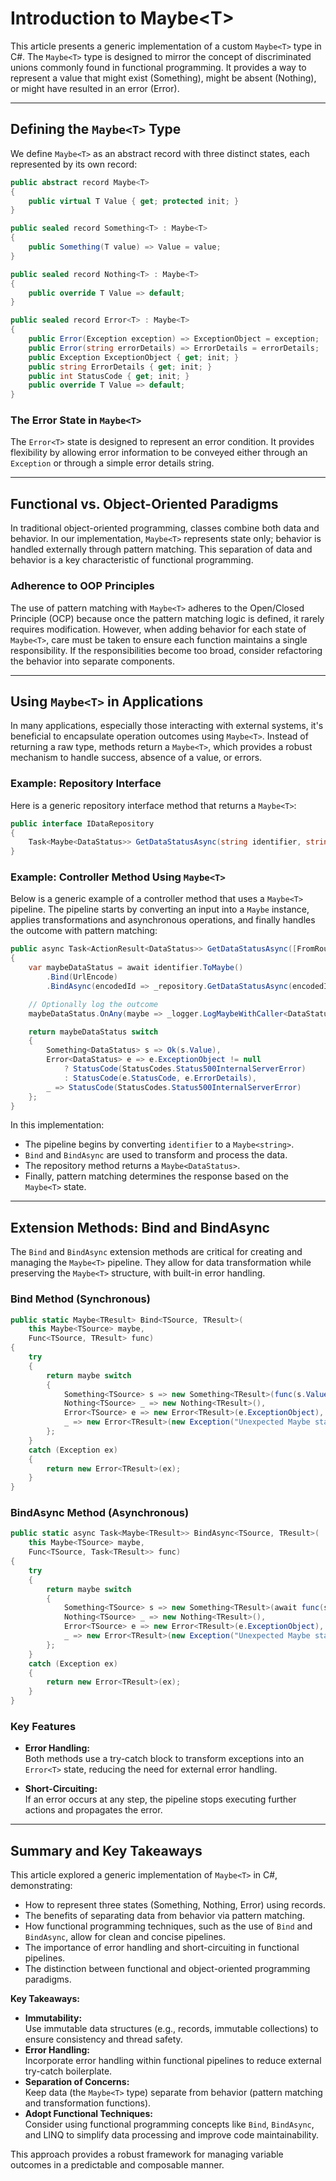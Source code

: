 # Introduction to Maybe&lt;T&gt;

This article presents a generic implementation of a custom `Maybe<T>` type in C#. The `Maybe<T>` type is designed to
mirror the concept of discriminated unions commonly found in functional programming. It provides a way to represent a
value that might exist (Something), might be absent (Nothing), or might have resulted in an error (Error).

---

## Defining the `Maybe<T>` Type

We define `Maybe<T>` as an abstract record with three distinct states, each represented by its own record:

```C#
public abstract record Maybe<T>
{
    public virtual T Value { get; protected init; }
}

public sealed record Something<T> : Maybe<T>
{
    public Something(T value) => Value = value;
}

public sealed record Nothing<T> : Maybe<T>
{
    public override T Value => default;
}

public sealed record Error<T> : Maybe<T>
{
    public Error(Exception exception) => ExceptionObject = exception;
    public Error(string errorDetails) => ErrorDetails = errorDetails;
    public Exception ExceptionObject { get; init; }
    public string ErrorDetails { get; init; }
    public int StatusCode { get; init; }
    public override T Value => default;
}
```

### The Error State in `Maybe<T>`

The `Error<T>` state is designed to represent an error condition. It provides flexibility by allowing error information
to be conveyed either through an `Exception` or through a simple error details string.

---

## Functional vs. Object-Oriented Paradigms

In traditional object-oriented programming, classes combine both data and behavior. In our implementation, `Maybe<T>`
represents state only; behavior is handled externally through pattern matching. This separation of data and behavior is
a key characteristic of functional programming.

### Adherence to OOP Principles

The use of pattern matching with `Maybe<T>` adheres to the Open/Closed Principle (OCP) because once the pattern matching
logic is defined, it rarely requires modification. However, when adding behavior for each state of `Maybe<T>`, care must
be taken to ensure each function maintains a single responsibility. If the responsibilities become too broad, consider
refactoring the behavior into separate components.

---

## Using `Maybe<T>` in Applications

In many applications, especially those interacting with external systems, it's beneficial to encapsulate operation
outcomes using `Maybe<T>`. Instead of returning a raw type, methods return a `Maybe<T>`, which provides a robust
mechanism to handle success, absence of a value, or errors.

### Example: Repository Interface

Here is a generic repository interface method that returns a `Maybe<T>`:

```C#
public interface IDataRepository
{
    Task<Maybe<DataStatus>> GetDataStatusAsync(string identifier, string authToken);
}
```

### Example: Controller Method Using `Maybe<T>`

Below is a generic example of a controller method that uses a `Maybe<T>` pipeline. The pipeline starts by converting an
input into a `Maybe` instance, applies transformations and asynchronous operations, and finally handles the outcome with
pattern matching:

```C#
public async Task<ActionResult<DataStatus>> GetDataStatusAsync([FromRoute] string identifier)
{
    var maybeDataStatus = await identifier.ToMaybe()
        .Bind(UrlEncode)
        .BindAsync(encodedId => _repository.GetDataStatusAsync(encodedId, AuthToken));

    // Optionally log the outcome
    maybeDataStatus.OnAny(maybe => _logger.LogMaybeWithCaller<DataStatus, string>(maybe, identifier));

    return maybeDataStatus switch
    {
        Something<DataStatus> s => Ok(s.Value),
        Error<DataStatus> e => e.ExceptionObject != null
            ? StatusCode(StatusCodes.Status500InternalServerError)
            : StatusCode(e.StatusCode, e.ErrorDetails),
        _ => StatusCode(StatusCodes.Status500InternalServerError)
    };
}
```

In this implementation:

- The pipeline begins by converting `identifier` to a `Maybe<string>`.
- `Bind` and `BindAsync` are used to transform and process the data.
- The repository method returns a `Maybe<DataStatus>`.
- Finally, pattern matching determines the response based on the `Maybe<T>` state.

---

## Extension Methods: Bind and BindAsync

The `Bind` and `BindAsync` extension methods are critical for creating and managing the `Maybe<T>` pipeline. They allow
for data transformation while preserving the `Maybe<T>` structure, with built-in error handling.

### Bind Method (Synchronous)

```C#
public static Maybe<TResult> Bind<TSource, TResult>(
    this Maybe<TSource> maybe, 
    Func<TSource, TResult> func)
{
    try
    {
        return maybe switch
        {
            Something<TSource> s => new Something<TResult>(func(s.Value)),
            Nothing<TSource> _ => new Nothing<TResult>(),
            Error<TSource> e => new Error<TResult>(e.ExceptionObject),
            _ => new Error<TResult>(new Exception("Unexpected Maybe state"))
        };
    }
    catch (Exception ex)
    {
        return new Error<TResult>(ex);
    }
}
```

### BindAsync Method (Asynchronous)

```C#
public static async Task<Maybe<TResult>> BindAsync<TSource, TResult>(
    this Maybe<TSource> maybe, 
    Func<TSource, Task<TResult>> func)
{
    try
    {
        return maybe switch
        {
            Something<TSource> s => new Something<TResult>(await func(s.Value)),
            Nothing<TSource> _ => new Nothing<TResult>(),
            Error<TSource> e => new Error<TResult>(e.ExceptionObject),
            _ => new Error<TResult>(new Exception("Unexpected Maybe state"))
        };
    }
    catch (Exception ex)
    {
        return new Error<TResult>(ex);
    }
}
```

### Key Features

- **Error Handling:**  
  Both methods use a try-catch block to transform exceptions into an `Error<T>` state, reducing the need for external
  error handling.

- **Short-Circuiting:**  
  If an error occurs at any step, the pipeline stops executing further actions and propagates the error.

---

## Summary and Key Takeaways

This article explored a generic implementation of `Maybe<T>` in C#, demonstrating:

- How to represent three states (Something, Nothing, Error) using records.
- The benefits of separating data from behavior via pattern matching.
- How functional programming techniques, such as the use of `Bind` and `BindAsync`, allow for clean and concise
  pipelines.
- The importance of error handling and short-circuiting in functional pipelines.
- The distinction between functional and object-oriented programming paradigms.

**Key Takeaways:**

- **Immutability:**  
  Use immutable data structures (e.g., records, immutable collections) to ensure consistency and thread safety.
- **Error Handling:**  
  Incorporate error handling within functional pipelines to reduce external try-catch boilerplate.
- **Separation of Concerns:**  
  Keep data (the `Maybe<T>` type) separate from behavior (pattern matching and transformation functions).
- **Adopt Functional Techniques:**  
  Consider using functional programming concepts like `Bind`, `BindAsync`, and LINQ to simplify data processing and
  improve code maintainability.

This approach provides a robust framework for managing variable outcomes in a predictable and composable manner.